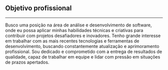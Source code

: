 ## Objetivo profissional

---

Busco uma posição na área de análise e desenvolvimento de software, onde eu possa aplicar minhas habilidades técnicas e criativas para contribuir com projetos desafiadores e inovadores. Tenho grande interesse em trabalhar com as mais recentes tecnologias e ferramentas de desenvolvimento, buscando constantemente atualização e aprimoramento profissional. Sou dedicado e comprometido com a entrega de resultados de qualidade, capaz de trabalhar em equipe e lidar com pressão em situações de prazos apertados.



